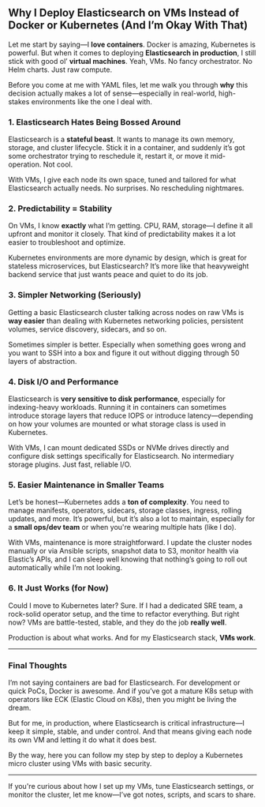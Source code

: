 ## Why I Deploy Elasticsearch on VMs Instead of Docker or Kubernetes (And I’m Okay With That)

Let me start by saying—I **love containers**. Docker is amazing, Kubernetes is powerful. But when it comes to deploying **Elasticsearch in production**, I still stick with good ol’ **virtual machines**. Yeah, VMs. No fancy orchestrator. No Helm charts. Just raw compute.

Before you come at me with YAML files, let me walk you through **why** this decision actually makes a lot of sense—especially in real-world, high-stakes environments like the one I deal with.

### 1. Elasticsearch Hates Being Bossed Around

Elasticsearch is a **stateful beast**. It wants to manage its own memory, storage, and cluster lifecycle. Stick it in a container, and suddenly it’s got some orchestrator trying to reschedule it, restart it, or move it mid-operation. Not cool.

With VMs, I give each node its own space, tuned and tailored for what Elasticsearch actually needs. No surprises. No rescheduling nightmares.

### 2. Predictability = Stability

On VMs, I know **exactly** what I’m getting. CPU, RAM, storage—I define it all upfront and monitor it closely. That kind of predictability makes it a lot easier to troubleshoot and optimize.

Kubernetes environments are more dynamic by design, which is great for stateless microservices, but Elasticsearch? It’s more like that heavyweight backend service that just wants peace and quiet to do its job.

### 3. Simpler Networking (Seriously)

Getting a basic Elasticsearch cluster talking across nodes on raw VMs is **way easier** than dealing with Kubernetes networking policies, persistent volumes, service discovery, sidecars, and so on.

Sometimes simpler is better. Especially when something goes wrong and you want to SSH into a box and figure it out without digging through 50 layers of abstraction.

### 4. Disk I/O and Performance

Elasticsearch is **very sensitive to disk performance**, especially for indexing-heavy workloads. Running it in containers can sometimes introduce storage layers that reduce IOPS or introduce latency—depending on how your volumes are mounted or what storage class is used in Kubernetes.

With VMs, I can mount dedicated SSDs or NVMe drives directly and configure disk settings specifically for Elasticsearch. No intermediary storage plugins. Just fast, reliable I/O.

### 5. Easier Maintenance in Smaller Teams

Let’s be honest—Kubernetes adds a **ton of complexity**. You need to manage manifests, operators, sidecars, storage classes, ingress, rolling updates, and more. It’s powerful, but it’s also a lot to maintain, especially for a **small ops/dev team** or when you're wearing multiple hats (like I do).

With VMs, maintenance is more straightforward. I update the cluster nodes manually or via Ansible scripts, snapshot data to S3, monitor health via Elastic’s APIs, and I can sleep well knowing that nothing’s going to roll out automatically while I’m not looking.

### 6. It Just Works (for Now)

Could I move to Kubernetes later? Sure. If I had a dedicated SRE team, a rock-solid operator setup, and the time to refactor everything. But right now? VMs are battle-tested, stable, and they do the job **really well**.

Production is about what works. And for my Elasticsearch stack, **VMs work**.

---

### Final Thoughts

I’m not saying containers are bad for Elasticsearch. For development or quick PoCs, Docker is awesome. And if you’ve got a mature K8s setup with operators like ECK (Elastic Cloud on K8s), then you might be living the dream.

But for me, in production, where Elasticsearch is critical infrastructure—I keep it simple, stable, and under control. And that means giving each node its own VM and letting it do what it does best.

By the way, here you can follow my step by step to deploy a Kubernetes micro cluster using VMs with basic security.

---

If you're curious about how I set up my VMs, tune Elasticsearch settings, or monitor the cluster, let me know—I’ve got notes, scripts, and scars to share.
